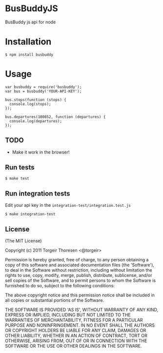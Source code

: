 # BusBuddyJS

  BusBuddy js api for node

# Installation

    $ npm install busbuddy

# Usage

    var busbuddy = require('busbuddy');
    var bus = busbuddy('YOUR-API-KEY');
    
    bus.stops(function (stops) {
      console.log(stops);
    });
        
    bus.departures(100852, function (departures) {
      console.log(departures);
    });

## TODO

- Make it work in the browser!

## Run tests

    $ make test

## Run integration tests
    
Edit your api key in the `integration-test/integration.test.js`

    $ make integration-test

## License 

(The MIT License)

Copyright (c) 2011 Torgeir Thoresen <@torgeir>

Permission is hereby granted, free of charge, to any person obtaining
a copy of this software and associated documentation files (the
'Software'), to deal in the Software without restriction, including
without limitation the rights to use, copy, modify, merge, publish,
distribute, sublicense, and/or sell copies of the Software, and to
permit persons to whom the Software is furnished to do so, subject to
the following conditions:

The above copyright notice and this permission notice shall be
included in all copies or substantial portions of the Software.

THE SOFTWARE IS PROVIDED 'AS IS', WITHOUT WARRANTY OF ANY KIND,
EXPRESS OR IMPLIED, INCLUDING BUT NOT LIMITED TO THE WARRANTIES OF
MERCHANTABILITY, FITNESS FOR A PARTICULAR PURPOSE AND NONINFRINGEMENT.
IN NO EVENT SHALL THE AUTHORS OR COPYRIGHT HOLDERS BE LIABLE FOR ANY
CLAIM, DAMAGES OR OTHER LIABILITY, WHETHER IN AN ACTION OF CONTRACT,
TORT OR OTHERWISE, ARISING FROM, OUT OF OR IN CONNECTION WITH THE
SOFTWARE OR THE USE OR OTHER DEALINGS IN THE SOFTWARE.